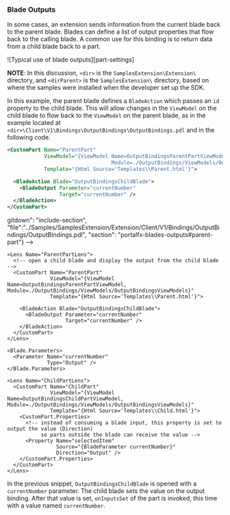 
<a name="blade-outputs"></a>
### Blade Outputs

In some cases, an extension sends information from the current blade back to the parent blade. Blades can define a list of output properties that flow back to the calling blade. A common use for this binding is to return data from a child blade back to a part.

![Typical use of blade outputs][part-settings]

**NOTE**: In this discussion, `<dir>` is the `SamplesExtension\Extension\` directory, and  `<dirParent>`  is the `SamplesExtension\` directory, based on where the samples were installed when the developer set up the SDK. 

In this example, the parent blade defines a `BladeAction` which passes an `id` property to the child blade. This will allow changes in the `ViewModel` on the child blade to flow back to the `ViewModel` on the parent blade, as in the example located at `<dir>\Client\V1\Bindings\OutputBindings\OutputBindings.pdl` and in the following code.

```xml
<CustomPart Name="ParentPart"
            ViewModel="{ViewModel Name=OutputBindingsParentPartViewModel,
                                  Module=./OutputBindings/ViewModels/OutputBindingsViewModels}"
            Template="{Html Source='Templates\\Parent.html'}">

  <BladeAction Blade="OutputBindingsChildBlade">
    <BladeOutput Parameter="currentNumber"
                 Target="currentNumber" />
  </BladeAction>
</CustomPart>
```
 
 <!-->
gitdown": "include-section", "file":"../Samples/SamplesExtension/Extension/Client/V1/Bindings/OutputBindings/OutputBindings.pdl", "section": "portalfx-blades-outputs#parent-part"}
-->
 
<?xml version="1.0" encoding="utf-8" ?>
<Definition xmlns="http://schemas.microsoft.com/aux/2013/pdl"
            Area="V1/Bindings">

  <!--
    The following example shows you how to create a master blade which launches
    a child blade, passes data to the child, allows the child to modify the data,
    and binds the master blade to the output
  -->

  <!-- This is the parent blade which launches the child blade -->
  <Blade Name="OutputBindingsParentBlade"
         ViewModel="{ViewModel Name=OutputBindingsParentBladeViewModel, Module=./OutputBindings/ViewModels/OutputBindingsViewModels}"
         Width="Small">

    <Lens Name="ParentPartLens">
      <!-- open a child blade and display the output from the child blade -->
      <CustomPart Name="ParentPart"
                  ViewModel="{ViewModel Name=OutputBindingsParentPartViewModel, Module=./OutputBindings/ViewModels/OutputBindingsViewModels}"
                  Template="{Html Source='Templates\\Parent.html'}">

        <BladeAction Blade="OutputBindingsChildBlade">
          <BladeOutput Parameter="currentNumber"
                       Target="currentNumber" />
        </BladeAction>
      </CustomPart>
    </Lens>
  </Blade>

  <!-- this is the child blade that returns output to the parent -->
  <Blade Name="OutputBindingsChildBlade"
         ViewModel="{ViewModel Name=OutputBindingsChildBladeViewModel, Module=./OutputBindings/ViewModels/OutputBindingsViewModels}"
         Width="Small">

    <Blade.Parameters>
      <Parameter Name="currentNumber"
                 Type="Output" />
    </Blade.Parameters>

    <Lens Name="ChildPartLens">
      <CustomPart Name="ChildPart"
                  ViewModel="{ViewModel Name=OutputBindingsChildPartViewModel, Module=./OutputBindings/ViewModels/OutputBindingsViewModels}"
                  Template="{Html Source='Templates\\Child.html'}">
        <CustomPart.Properties>
          <!-- instead of consuming a blade input, this property is set to output the value (Direction)
               so parts outside the blade can receive the value -->
          <Property Name="selectedItem"
                    Source="{BladeParameter currentNumber}"
                    Direction="Output" />
        </CustomPart.Properties>
      </CustomPart>
    </Lens>
  </Blade>
</Definition>


In the previous snippet, `OutputBindingsChildBlade` is opened with a `currentNumber` parameter.  The child blade sets the value on the output binding.  After that value is set, `onInputsSet` of the part is invoked, this time with a value named `currentNumber`.



